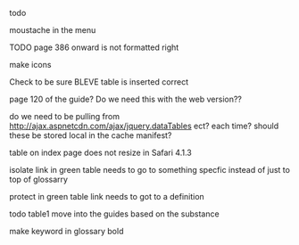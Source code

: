 todo


moustache in the menu

TODO page 386 onward is not formatted right

make icons



Check to be sure BLEVE table is inserted correct



page 120 of the guide?  Do we need this with the web version??





do we need to be pulling from
http://ajax.aspnetcdn.com/ajax/jquery.dataTables
ect?  each time?  should these be stored local in the cache manifest?



table on index page does not resize in Safari 4.1.3










isolate link in green table needs to go to something specfic instead of just to top of glossarry


protect in green table link needs to got to a definition


todo table1 move into the guides based on the substance

make keyword in glossary bold



